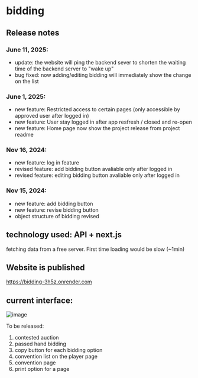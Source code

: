# bidding

## Release notes

### June 11, 2025:
  - update: the website will ping the backend sever to shorten the waiting time of the backend server to "wake up"
  - bug fixed: now adding/editing bidding will immediately show the change on the list

### June 1, 2025:
  - new feature: Restricted access to certain pages (only accessible by approved user after logged in)
  - new feature: User stay logged in after app resfresh / closed and re-open
  - new feature: Home page now show the project release from project readme
    
### Nov 16, 2024:
  - new feature: log in feature
  - revised feature: add bidding button avaliable only after logged in
  - revised feature: editing bidding button avaliable only after logged in

### Nov 15, 2024:
  - new feature: add bidding button
  - new feature: revise bidding button
  - object structure of bidding revised

## technology used: API + next.js

fetching data from a free server. First time loading would be slow (~1min)

## Website is published

https://bidding-3h5z.onrender.com

## current interface:
![image](https://github.com/user-attachments/assets/6e3b68f2-3f93-45e8-8955-47e18cfa5705)





To be released:

1. contested auction
1. passed hand bidding
1. copy button for each bidding option
1. convention list on the player page
1. convention page
1. print option for a page
